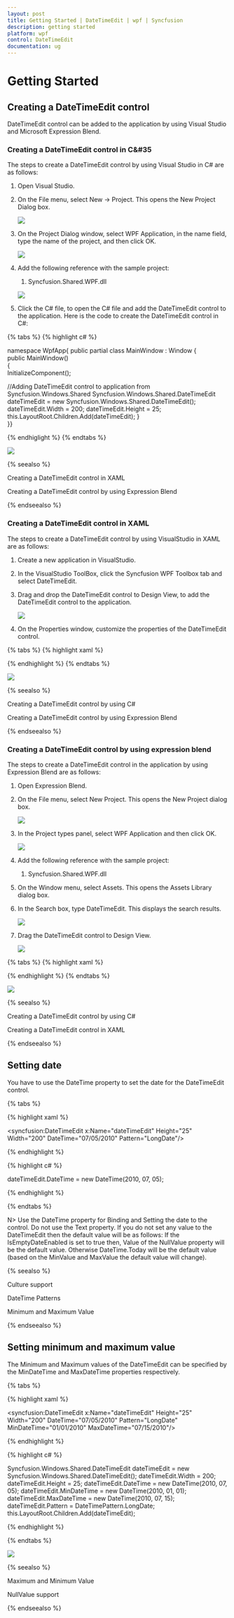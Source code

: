 ```yaml
---
layout: post
title: Getting Started | DateTimeEdit | wpf | Syncfusion
description: getting started
platform: wpf
control: DateTimeEdit
documentation: ug
---
```


# Getting Started

## Creating a DateTimeEdit control

DateTimeEdit control can be added to the application by using Visual Studio and Microsoft Expression Blend.

### Creating a DateTimeEdit control in C&#35

The steps to create a DateTimeEdit control by using Visual Studio in C# are as follows:

1. Open Visual Studio.

2. On the File menu, select New -> Project. This opens the New Project Dialog box.

   ![](Getting-Started_images/Getting-Started_img1.png)

3. On the Project Dialog window, select WPF Application, in the name field, type the name of the project, and then click OK.

   ![](Getting-Started_images/Getting-Started_img2.png)

4. Add the following reference with the sample project:

   1. Syncfusion.Shared.WPF.dll

   ![](Getting-Started_images/Getting-Started_img3.png)

5. Click the C# file, to open the C# file and add the DateTimeEdit control to the application. Here is the code to create the DateTimeEdit control in C#:

{% tabs %}
{% highlight c# %}

namespace WpfApp{ 
public partial class MainWindow : Window
{        
	public MainWindow()     
	{            
		InitializeComponent();   
		
//Adding DateTimeEdit control to application from Syncfusion.Windows.Shared 
		Syncfusion.Windows.Shared.DateTimeEdit dateTimeEdit = new Syncfusion.Windows.Shared.DateTimeEdit();            
		dateTimeEdit.Width = 200; 
        dateTimeEdit.Height = 25;
        this.LayoutRoot.Children.Add(dateTimeEdit); 
    }    
}}

{% endhiglight %}
{% endtabs %}

   ![](Getting-Started_images/Getting-Started_img4.png)


{% seealso %}

   Creating a DateTimeEdit control in XAML

   Creating a DateTimeEdit control by using Expression Blend

{% endseealso %}

### Creating a DateTimeEdit control in XAML

The steps to create a DateTimeEdit control by using VisualStudio in XAML are as follows:

1. Create a new application in VisualStudio.
2. In the VisualStudio ToolBox, click the Syncfusion WPF Toolbox tab and select DateTimeEdit.
3. Drag and drop the DateTimeEdit control to Design View, to add the DateTimeEdit control to the application.

   ![](Getting-Started_images/Getting-Started_img5.png)

4. On the Properties window, customize the properties of the DateTimeEdit control.

{% tabs %}
{% highlight xaml %}

<Window x:Class="WpfApp.MainWindow"  xmlns="http://schemas.microsoft.com/winfx/2006/xaml/presentation" xmlns:x="http://schemas.microsoft.com/winfx/2006/xaml" Title="DateTimeEdit Demo" Height="280" Width="365"  xmlns:syncfusion=" clr-namespace:Syncfusion.Windows.Shared;assembly=Syncfusion.Shared.Wpf" xmlns:local="clr-namespace:WpfApp">    
<Grid x:Name="LayoutRoot">
<syncfusion:DateTimeEdit Height="29" Margin="75,71,50,0"  VerticalAlignment="Top"/>    
</Grid>
</Window>

{% endhighlight %}
{% endtabs %}

   ![](Getting-Started_images/Getting-Started_img6.png)

{% seealso %}

Creating a DateTimeEdit control by using C&#35;

Creating a DateTimeEdit control by using Expression Blend

{% endseealso %}

### Creating a DateTimeEdit control by using expression blend

The steps to create a DateTimeEdit control in the application by using Expression Blend are as follows:

1. Open Expression Blend.

2. On the File menu, select New Project. This opens the New Project dialog box.

   ![](Getting-Started_images/Getting-Started_img7.png)

3. In the Project types panel, select WPF Application and then click OK.

   ![](Getting-Started_images/Getting-Started_img8.png)

4. Add the following reference with the sample project:
   1. Syncfusion.Shared.WPF.dll
   
5. On the Window menu, select Assets. This opens the Assets Library dialog box.

6. In the Search box, type DateTimeEdit. This displays the search results.

   ![](Getting-Started_images/Getting-Started_img9.png)

7. Drag the DateTimeEdit control to Design View.

   ![](Getting-Started_images/Getting-Started_img10.png)

{% tabs %}
{% highlight xaml %}

<Window x:Class="WpfApp.MainWindow" xmlns="http://schemas.microsoft.com/winfx/2006/xaml/presentation"  xmlns:x="http://schemas.microsoft.com/winfx/2006/xaml" Title="DateTimeEdit Demo" Height="280" Width="365" xmlns:syncfusion=" clr-namespace:Syncfusion.Windows.Shared;assembly=Syncfusion.Shared.Wpf" xmlns:local="clr-namespace:WpfApp">    
<Grid x:Name="LayoutRoot">
<syncfusion:DateTimeEdit Height="29" Margin="75,71,50,0"  VerticalAlignment="Top"/>    
</Grid>
</Window>

{% endhighlight %}
{% endtabs %}

   ![](Getting-Started_images/Getting-Started_img11.png)

{% seealso %}

Creating a DateTimeEdit control by using C&#35;

Creating a DateTimeEdit control in XAML

{% endseealso %}

## Setting date

You have to use the DateTime property to set the date for the DateTimeEdit control.

{% tabs %}

{% highlight xaml %}

<syncfusion:DateTimeEdit x:Name="dateTimeEdit" Height="25" Width="200"  DateTime="07/05/2010" Pattern="LongDate"/>

{% endhighlight %}

{% highlight c# %}

dateTimeEdit.DateTime = new DateTime(2010, 07, 05);

{% endhighlight  %}

{% endtabs %}

N> Use the DateTime property for Binding and Setting the date to the control. Do not use the Text property. If you do not set any value to the DateTimeEdit then the default value will be as follows: If the IsEmptyDateEnabled is set to true then, Value of the NullValue property will be the default value. Otherwise  DateTime.Today will be the default value (based on the MinValue and MaxValue the default value will change).

{% seealso %}

Culture support

DateTime Patterns

Minimum and Maximum Value

{% endseealso %}

## Setting minimum and maximum value

The Minimum and Maximum values of the DateTimeEdit can be specified by the MinDateTime and MaxDateTime properties respectively.

{% tabs %}

{% highlight xaml %}

<syncfusion:DateTimeEdit x:Name="dateTimeEdit" Height="25" Width="200"  DateTime="07/05/2010" Pattern="LongDate"  MinDateTime="01/01/2010" MaxDateTime="07/15/2010"/>

{% endhighlight  %}

{% highlight c# %}

Syncfusion.Windows.Shared.DateTimeEdit dateTimeEdit = new  Syncfusion.Windows.Shared.DateTimeEdit();
dateTimeEdit.Width = 200;
dateTimeEdit.Height = 25;
dateTimeEdit.DateTime = new DateTime(2010, 07, 05);
dateTimeEdit.MinDateTime = new DateTime(2010, 01, 01);
dateTimeEdit.MaxDateTime = new DateTime(2010, 07, 15);
dateTimeEdit.Pattern = DateTimePattern.LongDate;
this.LayoutRoot.Children.Add(dateTimeEdit);

{% endhighlight  %}

{% endtabs %}

![](Getting-Started_images/Getting-Started_img12.png)

{% seealso %}

Maximum and Minimum Value

NullValue support

{% endseealso %}